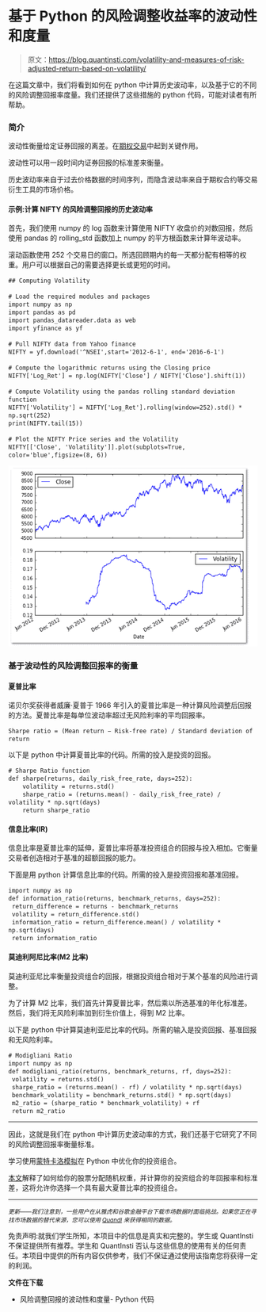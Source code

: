 # 基于 Python 的风险调整收益率的波动性和度量

> 原文：<https://blog.quantinsti.com/volatility-and-measures-of-risk-adjusted-return-based-on-volatility/>

在这篇文章中，我们将看到如何在 python 中计算历史波动率，以及基于它的不同的风险调整回报率度量。我们还提供了这些措施的 python 代码，可能对读者有所帮助。

### **简介**

波动性衡量给定证券回报的离差。在[期权交易](https://quantra.quantinsti.com/course/options-trading-strategies-python-basic)中起到关键作用。

波动性可以用一段时间内证券回报的标准差来衡量。

历史波动率来自于过去价格数据的时间序列，而隐含波动率来自于期权合约等交易衍生工具的市场价格。

#### **示例:计算 NIFTY 的风险调整回报的历史波动率**

首先，我们使用 numpy 的 log 函数来计算使用 NIFTY 收盘价的对数回报，然后使用 pandas 的 rolling_std 函数加上 numpy 的平方根函数来计算年波动率。

滚动函数使用 252 个交易日的窗口。所选回顾期内的每一天都分配有相等的权重。用户可以根据自己的需要选择更长或更短的时间。

```
## Computing Volatility

# Load the required modules and packages
import numpy as np
import pandas as pd
import pandas_datareader.data as web
import yfinance as yf

# Pull NIFTY data from Yahoo finance 
NIFTY = yf.download('^NSEI',start='2012-6-1', end='2016-6-1')

# Compute the logarithmic returns using the Closing price 
NIFTY['Log_Ret'] = np.log(NIFTY['Close'] / NIFTY['Close'].shift(1))

# Compute Volatility using the pandas rolling standard deviation function
NIFTY['Volatility'] = NIFTY['Log_Ret'].rolling(window=252).std() * np.sqrt(252)
print(NIFTY.tail(15))

# Plot the NIFTY Price series and the Volatility
NIFTY[['Close', 'Volatility']].plot(subplots=True, color='blue',figsize=(8, 6))

```

![volatility chart](img/d909e21e30a78ba150ce156e2151498e.png)

### **基于波动性的风险调整回报率的衡量**

#### **夏普比率**

诺贝尔奖获得者威廉·夏普于 1966 年引入的夏普比率是一种计算风险调整后回报的方法。夏普比率是每单位波动率超过无风险利率的平均回报率。

```
Sharpe ratio = (Mean return − Risk-free rate) / Standard deviation of return
```

以下是 python 中计算夏普比率的代码。所需的投入是投资的回报。

```
# Sharpe Ratio function
def sharpe(returns, daily_risk_free_rate, days=252):
    volatility = returns.std() 
    sharpe_ratio = (returns.mean() - daily_risk_free_rate) / volatility * np.sqrt(days)
    return sharpe_ratio
```

#### **信息比率(IR)**

信息比率是夏普比率的延伸，夏普比率将基准投资组合的回报与投入相加。它衡量交易者创造相对于基准的超额回报的能力。

下面是用 python 计算信息比率的代码。所需的投入是投资回报和基准回报。

```
import numpy as np
def information_ratio(returns, benchmark_returns, days=252):
 return_difference = returns - benchmark_returns
 volatility = return_difference.std() 
 information_ratio = return_difference.mean() / volatility * np.sqrt(days)
 return information_ratio
```

#### **莫迪利阿尼比率(M2 比率)**

莫迪利亚尼比率衡量投资组合的回报，根据投资组合相对于某个基准的风险进行调整。

为了计算 M2 比率，我们首先计算夏普比率，然后乘以所选基准的年化标准差。然后，我们将无风险利率加到衍生价值上，得到 M2 比率。

以下是 python 中计算莫迪利亚尼比率的代码。所需的输入是投资回报、基准回报和无风险利率。

```
# Modigliani Ratio
import numpy as np
def modigliani_ratio(returns, benchmark_returns, rf, days=252):
 volatility = returns.std() 
 sharpe_ratio = (returns.mean() - rf) / volatility * np.sqrt(days)
 benchmark_volatility = benchmark_returns.std() * np.sqrt(days)
 m2_ratio = (sharpe_ratio * benchmark_volatility) + rf
 return m2_ratio
```

* * *

因此，这就是我们在 python 中计算历史波动率的方式，我们还基于它研究了不同的风险调整回报率衡量标准。

学习使用[蒙特卡洛模拟](/monte-carlo-simulation/)在 Python 中优化你的投资组合。

[本文](/portfolio-optimization-maximum-return-risk-ratio-python/)解释了如何给你的股票分配随机权重，并计算你的投资组合的年回报率和标准差，这将允许你选择一个具有最大夏普比率的投资组合。

* * *

*<small>更新——我们注意到，一些用户在从雅虎和谷歌金融平台下载市场数据时面临挑战。如果您正在寻找市场数据的替代来源，您可以使用 [Quandl](https://www.quandl.com/) 来获得相同的数据。</small>*

免责声明:就我们学生所知，本项目中的信息是真实和完整的。学生或 QuantInsti 不保证提供所有推荐。学生和 QuantInsti 否认与这些信息的使用有关的任何责任。本项目中提供的所有内容仅供参考，我们不保证通过使用该指南您将获得一定的利润。

**文件在下载**

*   风险调整回报的波动性和度量- Python 代码